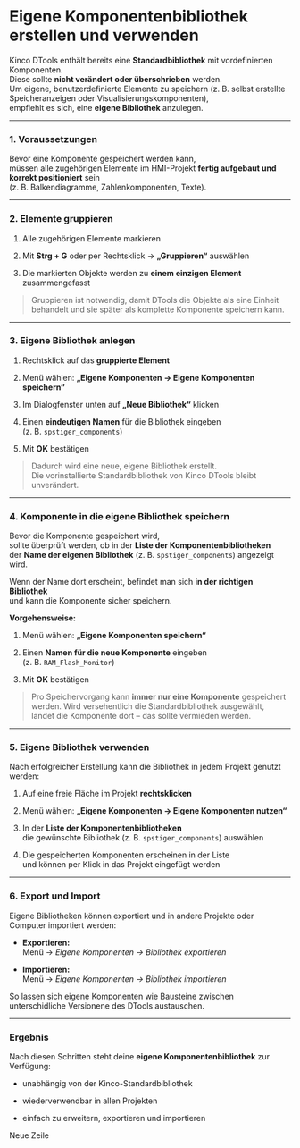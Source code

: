 # Eigene Komponentenbibliothek erstellen und verwenden

Kinco DTools enthält bereits eine **Standardbibliothek** mit vordefinierten Komponenten.  
Diese sollte **nicht verändert oder überschrieben** werden.  
Um eigene, benutzerdefinierte Elemente zu speichern (z. B. selbst erstellte Speicheranzeigen oder Visualisierungskomponenten),  
empfiehlt es sich, eine **eigene Bibliothek** anzulegen.

---

### 1. Voraussetzungen

Bevor eine Komponente gespeichert werden kann,  
müssen alle zugehörigen Elemente im HMI-Projekt **fertig aufgebaut und korrekt positioniert** sein  
(z. B. Balkendiagramme, Zahlenkomponenten, Texte).

---

### 2. Elemente gruppieren

1. Alle zugehörigen Elemente markieren

2. Mit **Strg + G** oder per Rechtsklick → **„Gruppieren“** auswählen

3. Die markierten Objekte werden zu **einem einzigen Element** zusammengefasst

> Gruppieren ist notwendig, damit DTools die Objekte als eine Einheit behandelt und sie später als komplette Komponente speichern kann.

---

### 3. Eigene Bibliothek anlegen

1. Rechtsklick auf das **gruppierte Element**

2. Menü wählen: **„Eigene Komponenten → Eigene Komponenten speichern“**

3. Im Dialogfenster unten auf **„Neue Bibliothek“** klicken

4. Einen **eindeutigen Namen** für die Bibliothek eingeben  
   (z. B. `spstiger_components`)

5. Mit **OK** bestätigen

> Dadurch wird eine neue, eigene Bibliothek erstellt.  
> Die vorinstallierte Standardbibliothek von Kinco DTools bleibt unverändert.

---

### 4. Komponente in die eigene Bibliothek speichern

Bevor die Komponente gespeichert wird,  
sollte überprüft werden, ob in der **Liste der Komponentenbibliotheken**  
der **Name der eigenen Bibliothek** (z. B. `spstiger_components`) angezeigt wird.

Wenn der Name dort erscheint, befindet man sich **in der richtigen Bibliothek**  
und kann die Komponente sicher speichern.

**Vorgehensweise:**

1. Menü wählen: **„Eigene Komponenten speichern“**

2. Einen **Namen für die neue Komponente** eingeben  
   (z. B. `RAM_Flash_Monitor`)

3. Mit **OK** bestätigen

> Pro Speichervorgang kann **immer nur eine Komponente** gespeichert werden. Wird versehentlich die Standardbibliothek ausgewählt,  
> landet die Komponente dort – das sollte vermieden werden.

---

### 5. Eigene Bibliothek verwenden

Nach erfolgreicher Erstellung kann die Bibliothek in jedem Projekt genutzt werden:

1. Auf eine freie Fläche im Projekt **rechtsklicken**

2. Menü wählen: **„Eigene Komponenten → Eigene Komponenten nutzen“**

3. In der **Liste der Komponentenbibliotheken**  
   die gewünschte Bibliothek (z. B. `spstiger_components`) auswählen

4. Die gespeicherten Komponenten erscheinen in der Liste  
   und können per Klick in das Projekt eingefügt werden

---

### 6. Export und Import

Eigene Bibliotheken können exportiert und in andere Projekte oder Computer importiert werden:

- **Exportieren:**  
  Menü → *Eigene Komponenten → Bibliothek exportieren*

- **Importieren:**  
  Menü → *Eigene Komponenten → Bibliothek importieren*

So lassen sich eigene Komponenten wie Bausteine zwischen unterschidliche Versionene des DTools austauschen.

---

### Ergebnis

Nach diesen Schritten steht deine **eigene Komponentenbibliothek** zur Verfügung:

- unabhängig von der Kinco-Standardbibliothek

- wiederverwendbar in allen Projekten

- einfach zu erweitern, exportieren und importieren

Neue Zeile

